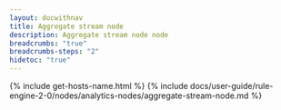 ```yaml
---
layout: docwithnav
title: Aggregate stream node
description: Aggregate stream node node
breadcrumbs: "true"
breadcrumbs-steps: "2"
hidetoc: "true"
---
```


{% include get-hosts-name.html %}
{% include docs/user-guide/rule-engine-2-0/nodes/analytics-nodes/aggregate-stream-node.md %}
